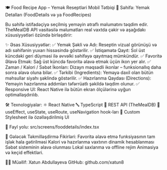 🍽 Food Recipe App – Yemək Reseptləri Mobil Tətbiqi
📱 Səhifə: Yemək Detalları (FoodDetails və ya FoodRecipes)

Bu səhifə istifadəçiyə seçilmiş yeməyin ətraflı məlumatını təqdim edir. TheMealDB API vasitəsilə məlumatları real vaxtda çəkir və aşağıdakı xüsusiyyətləri özündə birləşdirir:

✨ Əsas Xüsusiyyətlər:
✅ Yemək Şəkli və Adı: Reseptin vizual görünüşü və adı səhifənin yuxarı hissəsində göstərilir.
✅ İstiqamətə Qayıt: Sol üst küncdəki geri düyməsi ilə əvvəlki səhifəyə qayıtmaq mümkündür.
✅ Favoritə Əlavə Etmək: Sağ üst küncdə favoritə əlavə etmək üçün ikon yer alır.
✅ Zaman / Kalori / Səbət İkonları: Dizayn məqsədli ikonlar – funksionallıq daha sonra əlavə oluna bilər.
✅ Tərkibi (Ingredients): Yeməyə daxil olan bütün məhsullar siyahı şəklində göstərilir.
✅ Hazırlanma Qaydası (Directions): Yeməyin hazırlanma addımları təfərrüatlı şəkildə təqdim olunur.
✅ Responsive UI: React Native ilə bütün ekran ölçülərinə uyğun optimallaşdırılıb.

🛠 Texnologiyalar:
⚛️ React Native
🔤 TypeScript
📡 REST API (TheMealDB)
🧠 useEffect, useState, useRoute, useNavigation hook-ları
🎨 Custom Stylesheet ilə özəlləşdirilmiş UI

📁 Fayl yolu:
src/screens/fooddetails/index.tsx


🚀 Gələcək Təkmilləşdirmə Fikirləri:
 Favoritə əlavə etmə funksiyasının tam işlək hala gətirilməsi
 Kalori və hazırlanma vaxtının dinamik hesablanması
 Səbət sisteminin əlavə olunması
 Lokal saxlanma və offline rejim
 Animasiya və keçid effektləri.

👩‍💻  Müəllif:
Xatun Abdullayeva
GitHub: github.com/xatun8
